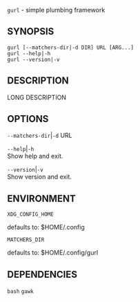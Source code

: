 `gurl` - simple plumbing framework

SYNOPSIS
--------
```text
gurl [--matchers-dir|-d DIR] URL [ARG...]
gurl --help|-h
gurl --version|-v
```

DESCRIPTION
-----------
LONG DESCRIPTION


OPTIONS
-------

`--matchers-dir`|`-d` URL  

`--help`|`-h`  
Show help and exit.

`--version`|`-v`  
Show version and exit.


ENVIRONMENT
-----------

`XDG_CONFIG_HOME`  

defaults to: $HOME/.config

`MATCHERS_DIR`  

defaults to: $HOME/.config/gurl

DEPENDENCIES
------------
`bash`
`gawk`



